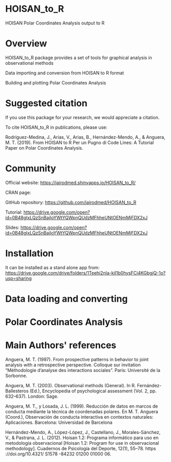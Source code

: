 # HOISAN_to_R
HOISAN Polar Coordinates Analysis output to R

# Overview

HOISAN_to_R package provides a set of tools for graphical analysis in observational methods

Data importing and conversion from HOISAN to R format

Building and plotting Polar Coordinates Analysis

# Suggested citation

If you use this package for your research, we would appreciate a citation.

To cite HOISAN_to_R in publications, please use:

Rodríguez-Medina, J., Arias, V., Arias, B., Hernández-Mendo, A., & Anguera, M. T. (2019). From HOISAN to R Per un Pugno di Code Lines: A Tutorial Paper on Polar Coordinates Analysis. 

# Community

Official website: https://jairodmed.shinyapps.io/HOISAN_to_R/

CRAN page: 

GitHub repository: https://github.com/jairodmed/HOISAN_to_R

Tutorial: https://drive.google.com/open?id=0B48gIxLQzSnBajloYWtYQWpnQUdzMFhheUNtOENmMjFDX2xJ

Slides: https://drive.google.com/open?id=0B48gIxLQzSnBajloYWtYQWpnQUdzMFhheUNtOENmMjFDX2xJ

# Installation

It can be installed as a stand alone app from:
https://drive.google.com/drive/folders/1Teehi2nla-kiI1b0hysFCi4KGbgjQ-1o?usp=sharing

# Data loading and converting

# Polar Coordinates Analysis

# Main Authors' references

Anguera, M. T. (1997). From prospective patterns in behavior to joint analysis with a retrospective perspective. Colloque sur invitation “Méthodologie d’analyse des interactions sociales”. Paris: Université de la Sorbonne.

Anguera, M. T. (2003). Observational methods (General). In R. Fernández-Ballesteros (Ed.), Encyclopedia of psychological assessment (Vol. 2, pp. 632–637). London: Sage.

Anguera, M. T., y Losada, J. L. (1999). Reducción de datos en marcos de conducta mediante la técnica de coordenadas polares. En M. T. Anguera (Coord.), Observación de conducta interactiva en contextos naturales: Aplicaciones. Barcelona: Universidad de Barcelona

Hernández-Mendo, A., López-López, J., Castellano, J., Morales-Sánchez, V., & Pastrana, J. L. (2012). Hoisan 1.2: Programa informático para uso en metodología observacional [Hoisan 1.2: Program for use in observacional methodology]. Cuadernos de Psicología del Deporte, 12(1), 55–78. https ://doi.org/10.4321/ S1578 -84232 01200 01000 06.
